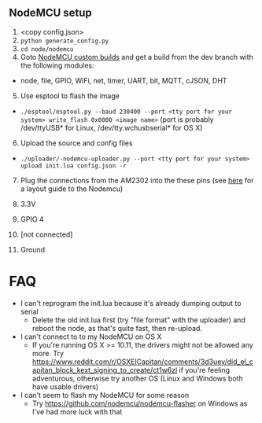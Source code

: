 NodeMCU setup
-------------

1. &lt;copy config.json&gt;
2. `python generate_config.py`
3. `cd node/nodemcu`
4. Goto [NodeMCU custom builds](http://nodemcu-build.com/) and get a build from the dev branch with the following modules:
  * node, file, GPIO, WiFi, net, timer, UART, bit, MQTT, cJSON, DHT
5. Use esptool to flash the image
  * `./esptool/esptool.py --baud 230400 --port <tty port for your system> write_flash 0x0000 <image name>` (port is probably /dev/ttyUSB* for Linux, /dev/tty.wchusbserial* for OS X)
6. Upload the source and config files
  * `./uploader/-nodemcu-uploader.py --port <tty port for your system> upload init.lua config.json -r`
7. Plug the connections from the AM2302 into the these pins (see [here](http://www.14core.com/wp-content/uploads/2015/06/Node-MCU-Pin-Out-Diagram1.png) for a layout guide to the Nodemcu)

  1. 3.3V
  2. GPIO 4
  3. [not connected]
  4. Ground

FAQ
===
  * I can't reprogram the init.lua because it's already dumping output to serial
    * Delete the old init.lua first (try "file format" with the uploader) and reboot the node, as that's quite fast, then re-upload.
  * I can't connect to to my NodeMCU on OS X
    * If you're running OS X >= 10.11, the drivers might not be allowed any more. Try https://www.reddit.com/r/OSXElCapitan/comments/3d3uey/did_el_capitan_block_kext_signing_to_create/ct1w6zl if you're feeling adventurous, otherwise try another OS (Linux and Windows both have usable drivers)
  * I can't seem to flash my NodeMCU for some reason
    * Try https://github.com/nodemcu/nodemcu-flasher on Windows as I've had more luck with that
